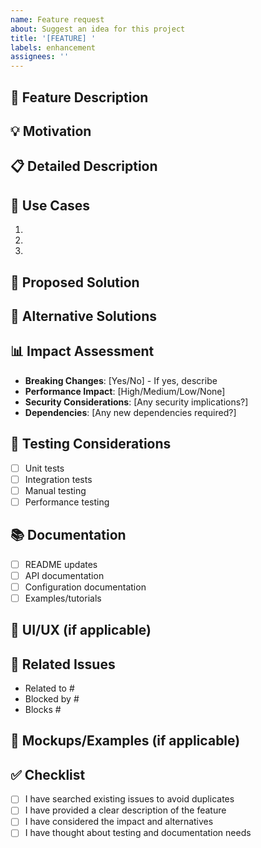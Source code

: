 ```yaml
---
name: Feature request
about: Suggest an idea for this project
title: '[FEATURE] '
labels: enhancement
assignees: ''
---
```


## 🚀 Feature Description
<!-- A clear and concise description of the feature you'd like to see implemented -->

## 💡 Motivation
<!-- Is your feature request related to a problem? Please describe -->
<!-- A clear and concise description of what the problem is -->

## 📋 Detailed Description
<!-- Provide a detailed description of the feature -->

## 🎯 Use Cases
<!-- Describe the use cases for this feature -->
1. 
2. 
3. 

## 💭 Proposed Solution
<!-- Describe the solution you'd like -->
<!-- A clear and concise description of what you want to happen -->

## 🔄 Alternative Solutions
<!-- Describe any alternative solutions or features you've considered -->
<!-- A clear and concise description of any alternative solutions or features you've considered -->

## 📊 Impact Assessment
<!-- Describe the impact of this feature -->
- **Breaking Changes**: [Yes/No] - If yes, describe
- **Performance Impact**: [High/Medium/Low/None]
- **Security Considerations**: [Any security implications?]
- **Dependencies**: [Any new dependencies required?]

## 🧪 Testing Considerations
<!-- How should this feature be tested? -->
- [ ] Unit tests
- [ ] Integration tests
- [ ] Manual testing
- [ ] Performance testing

## 📚 Documentation
<!-- What documentation updates are needed? -->
- [ ] README updates
- [ ] API documentation
- [ ] Configuration documentation
- [ ] Examples/tutorials

## 🎨 UI/UX (if applicable)
<!-- If this feature affects the user interface, describe the expected behavior -->

## 🔗 Related Issues
<!-- Link to any related issues -->
- Related to #
- Blocked by #
- Blocks #

## 📸 Mockups/Examples (if applicable)
<!-- Add any mockups, diagrams, or examples that help illustrate the feature -->

## ✅ Checklist
- [ ] I have searched existing issues to avoid duplicates
- [ ] I have provided a clear description of the feature
- [ ] I have considered the impact and alternatives
- [ ] I have thought about testing and documentation needs
